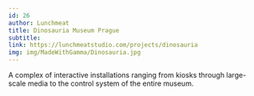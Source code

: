 ```yaml
---
id: 26
author: Lunchmeat
title: Dinosauria Museum Prague
subtitle: 
link: https://lunchmeatstudio.com/projects/dinosauria
img: img/MadeWithGamma/Dinosauria.jpg
---
```

A complex of interactive installations ranging from kiosks through large-scale media to the control system of the entire museum.

